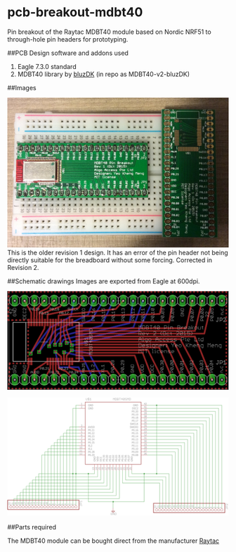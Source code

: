 # pcb-breakout-mdbt40
Pin breakout of the Raytac MDBT40 module based on Nordic NRF51 to through-hole pin headers for prototyping.

##PCB Design software and addons used

1. Eagle 7.3.0 standard
2. MDBT40 library by [bluzDK](https://github.com/bluzDK/bluzDK) (in repo as MDBT40-v2-bluzDK)

##Images

![Screen](images/front.jpg)
This is the older revision 1 design. It has an error of the pin header not being directly suitable for the breadboard without some forcing. Corrected in Revision 2.

##Schematic drawings
Images are exported from Eagle at 600dpi.

![Screen](images/board.png)

![Screen](images/schematic.png)

##Parts required

The MDBT40 module can be bought direct from the manufacturer [Raytac](http://www.raytac.com/)
